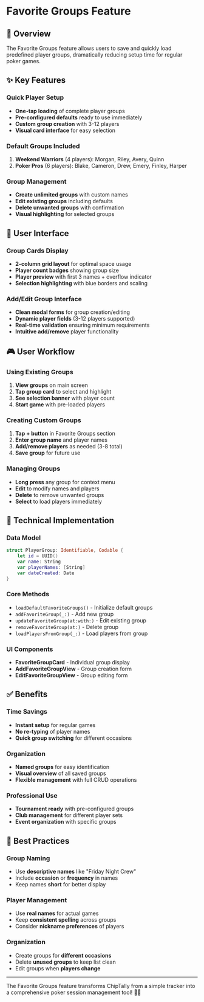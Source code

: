 # Favorite Groups Feature

## 🎯 Overview

The Favorite Groups feature allows users to save and quickly load predefined player groups, dramatically reducing setup time for regular poker games.

## ✨ Key Features

### **Quick Player Setup**
- **One-tap loading** of complete player groups
- **Pre-configured defaults** ready to use immediately
- **Custom group creation** with 3-12 players
- **Visual card interface** for easy selection

### **Default Groups Included**
1. **Weekend Warriors** (4 players): Morgan, Riley, Avery, Quinn
2. **Poker Pros** (6 players): Blake, Cameron, Drew, Emery, Finley, Harper

### **Group Management**
- **Create unlimited groups** with custom names
- **Edit existing groups** including defaults
- **Delete unwanted groups** with confirmation
- **Visual highlighting** for selected groups

## 📱 User Interface

### **Group Cards Display**
- **2-column grid layout** for optimal space usage
- **Player count badges** showing group size
- **Player preview** with first 3 names + overflow indicator
- **Selection highlighting** with blue borders and scaling

### **Add/Edit Group Interface**
- **Clean modal forms** for group creation/editing
- **Dynamic player fields** (3-12 players supported)
- **Real-time validation** ensuring minimum requirements
- **Intuitive add/remove** player functionality

## 🎮 User Workflow

### **Using Existing Groups**
1. **View groups** on main screen
2. **Tap group card** to select and highlight
3. **See selection banner** with player count
4. **Start game** with pre-loaded players

### **Creating Custom Groups**
1. **Tap + button** in Favorite Groups section
2. **Enter group name** and player names
3. **Add/remove players** as needed (3-8 total)
4. **Save group** for future use

### **Managing Groups**
- **Long press** any group for context menu
- **Edit** to modify names and players
- **Delete** to remove unwanted groups
- **Select** to load players immediately

## 🔧 Technical Implementation

### **Data Model**
```swift
struct PlayerGroup: Identifiable, Codable {
    let id = UUID()
    var name: String
    var playerNames: [String]
    var dateCreated: Date
}
```

### **Core Methods**
- `loadDefaultFavoriteGroups()` - Initialize default groups
- `addFavoriteGroup(_:)` - Add new group
- `updateFavoriteGroup(at:with:)` - Edit existing group
- `removeFavoriteGroup(at:)` - Delete group
- `loadPlayersFromGroup(_:)` - Load players from group

### **UI Components**
- **FavoriteGroupCard** - Individual group display
- **AddFavoriteGroupView** - Group creation form
- **EditFavoriteGroupView** - Group editing form

## ✅ Benefits

### **Time Savings**
- **Instant setup** for regular games
- **No re-typing** of player names
- **Quick group switching** for different occasions

### **Organization**
- **Named groups** for easy identification
- **Visual overview** of all saved groups
- **Flexible management** with full CRUD operations

### **Professional Use**
- **Tournament ready** with pre-configured groups
- **Club management** for different player sets
- **Event organization** with specific groups

## 🎯 Best Practices

### **Group Naming**
- Use **descriptive names** like "Friday Night Crew"
- Include **occasion** or **frequency** in names
- Keep names **short** for better display

### **Player Management**
- Use **real names** for actual games
- Keep **consistent spelling** across groups
- Consider **nickname preferences** of players

### **Organization**
- Create groups for **different occasions**
- Delete **unused groups** to keep list clean
- Edit groups when **players change**

---

The Favorite Groups feature transforms ChipTally from a simple tracker into a comprehensive poker session management tool! 🎰✨
